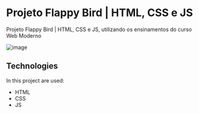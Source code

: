 # Projeto Flappy Bird | HTML, CSS e JS
 Projeto Flappy Bird | HTML, CSS e JS, utilizando os ensinamentos do curso Web Moderno

![image](https://user-images.githubusercontent.com/46910583/138562063-53dcf127-6ce6-4366-b922-66f85c343354.png)

## Technologies
In this project are used:
- HTML
- CSS
- JS
